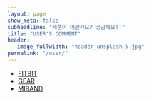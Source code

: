 ```yaml
---
layout: page
show_meta: false
subheadline: "제품이 어떤가요? 궁금해요!!"
title: "USER'S COMMENT"
header:
   image_fullwidth: "header_unsplash_5.jpg"
permalink: "/user/"
---
```



- [FITBIT](https://tjgmltmd.github.io//design/fitbit-user/)
- [GEAR](https://tjgmltmd.github.io//design/gears-user/)
- [MIBAND](https://tjgmltmd.github.io//design/meband-user/)
